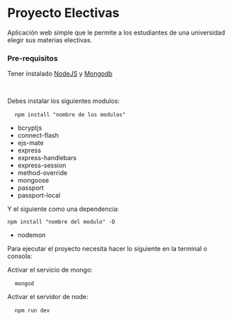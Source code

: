 <h1>Proyecto Electivas</h1>
<p>Aplicación web simple que le permite a los estudiantes de una universidad elegir sus materias electivas.</p>
<h3>Pre-requisitos</h3>
<p>Tener instalado <a href="https://nodejs.org/es/">NodeJS</a> y <a href="https://www.mongodb.com/download-center/community">Mongodb</a></p>
<br>
<p>Debes instalar los siguientes modulos:</p>
<pre>
  <code>npm install "nombre de los modulos"</code>
</pre>
<ul>
  <li>bcryptjs</li>
  <li>connect-flash</li>
  <li>ejs-mate</li>
  <li>express</li>
  <li>express-handlebars</li>
  <li>express-session</li>
  <li>method-override</li>
  <li>mongoose</li>
  <li>passport</li>
  <li>passport-local</li>
</ul>
<p>Y el siguiente como una dependencia:</p>
<code>npm install "nombre del modulo" -D</code>
<ul>
  <li>nodemon</li>
</ul>
<p>Para ejecutar el proyecto necesita hacer lo siguiente en la terminal o consola:</p>
<p>Activar el servicio de mongo:</p>
<pre>
  <code>mongod</code>
</pre>
<p>Activar el servidor de node:</p>
<pre>
  <code>npm run dev</code>
</pre>
